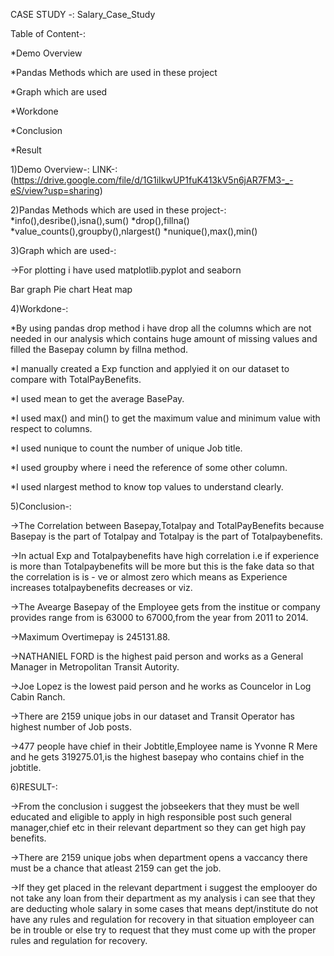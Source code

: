 CASE STUDY -: Salary_Case_Study

Table of Content-:

*Demo Overview

*Pandas Methods which are used in these project

*Graph which are used

*Workdone

*Conclusion

*Result

1)Demo Overview-: LINK-:(https://drive.google.com/file/d/1G1iIkwUP1fuK413kV5n6jAR7FM3-_-eS/view?usp=sharing)

2)Pandas Methods which are used in these project-: *info(),desribe(),isna(),sum() *drop(),fillna() *value_counts(),groupby(),nlargest() *nunique(),max(),min()

3)Graph which are used-: 

->For plotting i have used matplotlib.pyplot and seaborn

Bar graph
Pie chart
Heat map

4)Workdone-:

*By using pandas drop method i have drop all the columns which are not needed in our analysis which contains huge amount of missing values and filled the Basepay column by fillna method.

*I manually created a Exp function and applyied it on our dataset to compare with TotalPayBenefits.

*I used mean to get the average BasePay.

*I used max() and min() to get the maximum value and minimum value with respect to columns.

*I used nunique to count the number of unique Job title.

*I used groupby where i need the reference of some other column.

*I used nlargest method to know top values to understand clearly.


5)Conclusion-:

->The Correlation between Basepay,Totalpay and TotalPayBenefits because Basepay is the part of Totalpay and Totalpay is the part of Totalpaybenefits.

->In actual Exp and Totalpaybenefits have high correlation i.e if experience is more than Totalpaybenefits will be more but this is the fake data so that the correlation is is -   ve or almost zero which means as Experience increases totalpaybenefits decreases or viz.

->The Avearge Basepay of the Employee gets from the institue or company provides range from is 63000 to 67000,from the year from 2011 to 2014.

->Maximum Overtimepay is 245131.88.

->NATHANIEL FORD is the highest paid person and works as a General Manager in Metropolitan Transit Autority.

->Joe Lopez is the lowest paid person and he works as Councelor in Log Cabin Ranch.

->There are 2159 unique jobs in our dataset and Transit Operator has highest number of Job posts.

->477 people have chief in their Jobtitle,Employee name is Yvonne R Mere and he gets 319275.01,is the highest basepay who contains chief in the jobtitle.

6)RESULT-:

->From the conclusion i suggest the jobseekers that they must be well educated and eligible to apply in high responsible post such general manager,chief etc in their relevant     department so they can get high pay benefits.

->There are 2159 unique jobs when department opens a vaccancy there must be a chance that atleast 2159 can get the job.

->If they get placed in the relevant department i suggest the emplooyer do not take any loan from their department as my analysis i can see that they are deducting whole salary   in some cases that means dept/institute do not have any rules and regulation for recovery in that situation employeer can be in trouble or else try to request that they must     come up with the proper rules and regulation for recovery.

